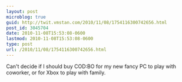 ```yaml
---
layout: post
microblog: true
guid: http://twit.vmstan.com/2010/11/08/1754116300742656.html
post_id: 3045704
date: 2010-11-08T15:53:08-0600
lastmod: 2010-11-08T15:53:08-0600
type: post
url: /2010/11/08/1754116300742656.html
---
```

Can't decide if I should buy COD:BO for my new fancy PC to play with coworker, or for Xbox to play with family.

